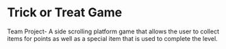 # Trick or Treat Game
Team Project- A side scrolling platform game that allows the user to collect items for points as well as a special item that is used to complete the level.
